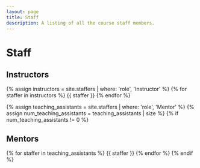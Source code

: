 ```yaml
---
layout: page
title: Staff
description: A listing of all the course staff members.
---
```


# Staff


## Instructors

{% assign instructors = site.staffers | where: 'role', 'Instructor' %}
{% for staffer in instructors %}
{{ staffer }}
{% endfor %}

{% assign teaching_assistants = site.staffers | where: 'role', 'Mentor' %}
{% assign num_teaching_assistants = teaching_assistants | size %}
{% if num_teaching_assistants != 0 %}

## Mentors

{% for staffer in teaching_assistants %}
{{ staffer }}
{% endfor %}
{% endif %}

